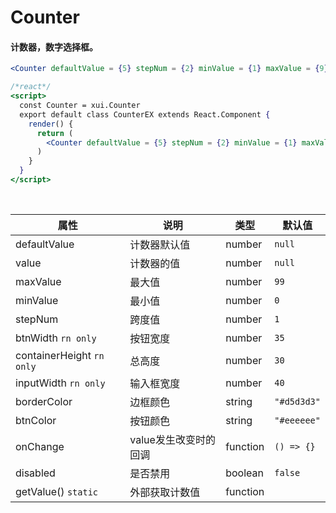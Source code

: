# Counter

#### 计数器，数字选择框。

```jsx
<Counter defaultValue = {5} stepNum = {2} minValue = {1} maxValue = {9} />
```

```jsx
/*react*/
<script>
  const Counter = xui.Counter
  export default class CounterEX extends React.Component {
    render() {
      return (
        <Counter defaultValue = {5} stepNum = {2} minValue = {1} maxValue = {9} />
      )
    }
  }
</script>
```

<br/>

属性 | 说明 | 类型 | 默认值
----|-----|------|------
defaultValue | 计数器默认值 | number | `null`
value | 计数器的值 | number | `null`
maxValue | 最大值 | number | `99`
minValue | 最小值 | number | `0`
stepNum | 跨度值 | number | `1`
btnWidth `rn only` | 按钮宽度 | number | `35`
containerHeight `rn only` | 总高度 | number | `30`
inputWidth `rn only` | 输入框宽度 | number | `40`
borderColor | 边框颜色 | string | `"#d5d3d3"`
btnColor | 按钮颜色 | string | `"#eeeeee"`
onChange | value发生改变时的回调 | function | `() => {}`
disabled | 是否禁用 | boolean | `false`
getValue() `static` | 外部获取计数值 | function | | 